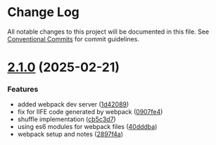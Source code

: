 # Change Log

All notable changes to this project will be documented in this file.
See [Conventional Commits](https://conventionalcommits.org) for commit guidelines.

# [2.1.0](https://github.com/janabhishek2/react-patterns/compare/v2.0.0...v2.1.0) (2025-02-21)


### Features

* added webpack dev server ([1d42089](https://github.com/janabhishek2/react-patterns/commit/1d42089a1f021edad67b5d568d455d90917c16a3))
* fix for IIFE code generated by webpack ([0907fe4](https://github.com/janabhishek2/react-patterns/commit/0907fe44b49f267e0b76fdf9a29e675c146e5a4d))
* shuffle implementation ([cb5c3d7](https://github.com/janabhishek2/react-patterns/commit/cb5c3d78c47bb36c34d365457148110ac6ef2941))
* using es6 modules for webpack files ([40dddba](https://github.com/janabhishek2/react-patterns/commit/40dddbab3f9cabaadd29dc903fe3df146f831778))
* webpack setup and notes ([2897f4a](https://github.com/janabhishek2/react-patterns/commit/2897f4a6c0acd307265ca74a9c3c2ce312723451))
